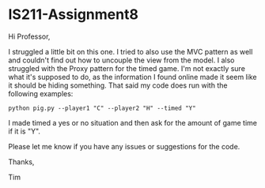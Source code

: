 # IS211-Assignment8

Hi Professor,

I struggled a little bit on this one. I tried to also use the MVC pattern as well and couldn't find out how to uncouple the view from the model. I also struggled with the Proxy pattern for the timed game. I'm not exactly sure what it's supposed to do, as the information I found online made it seem like it should be hiding something. That said my code does run with the following examples:

    python pig.py --player1 "C" --player2 "H" --timed "Y"

I made timed a yes or no situation and then ask for the amount of game time if it is "Y".

Please let me know if you have any issues or suggestions for the code.

Thanks,

Tim
